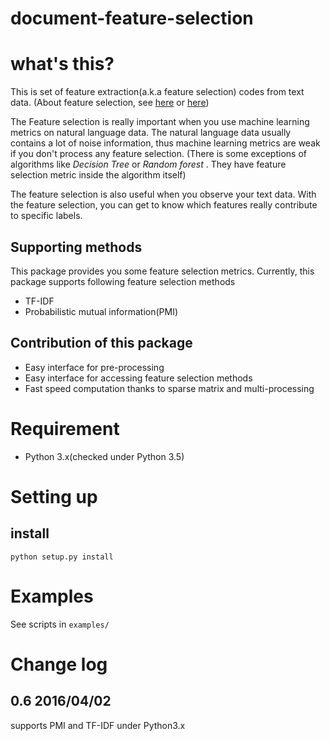 document-feature-selection
==========================

# what's this?

This is set of feature extraction(a.k.a feature selection) codes from text data.
(About feature selection, see [here](http://nlp.stanford.edu/IR-book/html/htmledition/feature-selection-1.html) or [here](http://stackoverflow.com/questions/13603882/feature-selection-and-reduction-for-text-classification))

The Feature selection is really important when you use machine learning metrics on natural language data.
The natural language data usually contains a lot of noise information, thus machine learning metrics are weak if you don't process any feature selection.
(There is some exceptions of algorithms like _Decision Tree_ or _Random forest_ . They have feature selection metric inside the algorithm itself)

The feature selection is also useful when you observe your text data.
With the feature selection, you can get to know which features really contribute to specific labels.


## Supporting methods

This package provides you some feature selection metrics.
Currently, this package supports following feature selection methods

* TF-IDF
* Probabilistic mutual information(PMI)

## Contribution of this package

* Easy interface for pre-processing
* Easy interface for accessing feature selection methods
* Fast speed computation thanks to sparse matrix and multi-processing


# Requirement

* Python 3.x(checked under Python 3.5)


# Setting up

## install

`python setup.py install`


# Examples

See scripts in `examples/`


# Change log

## 0.6 2016/04/02

supports PMI and TF-IDF under Python3.x
